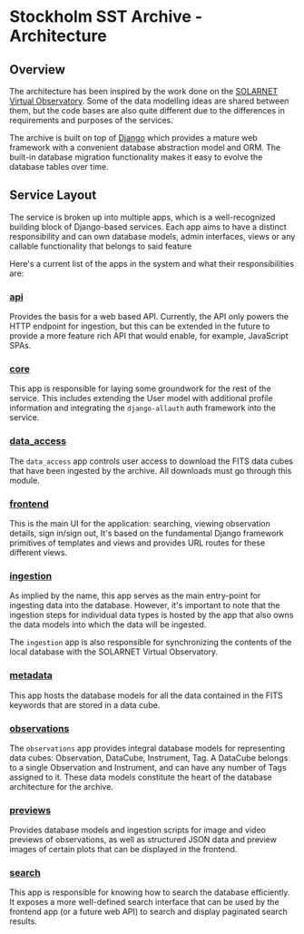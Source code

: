 # Stockholm SST Archive - Architecture

## Overview

The architecture has been inspired by the work done on the
[SOLARNET Virtual Observatory](https://github.com/bmampaey/SOLARNET-service). Some of the data modelling ideas are
shared between them, but the code bases are also quite different due to the differences in requirements and purposes of
the services.

The archive is built on top of [Django](https://www.djangoproject.com/) which provides a mature web framework with a
convenient database abstraction model and ORM. The built-in database migration functionality makes it easy to evolve the
database tables over time.

## Service Layout

The service is broken up into multiple apps, which is a well-recognized building block of Django-based services. Each
app aims to have a distinct responsibility and can own database models, admin interfaces, views or any callable
functionality that belongs to said feature

Here's a current list of the apps in the system and what their responsibilities are:

### [api](../api/README.md)

Provides the basis for a web based API. Currently, the API only powers the HTTP endpoint for ingestion, but this can be
extended in the future to provide a more feature rich API that would enable, for example, JavaScript SPAs.

### [core](../core/README.md)

This app is responsible for laying some groundwork for the rest of the service. This includes extending the User
model with additional profile information and integrating the `django-allauth` auth framework into the service.

### [data_access](../data_access/README.md)

The `data_access` app controls user access to download the FITS data cubes that have been ingested by the archive. All
downloads must go through this module.

### [frontend](../frontend/README.md)

This is the main UI for the application: searching, viewing observation details, sign in/sign out, It's based on the
fundamental Django framework primitives of templates and views and provides URL routes for these different views.

### [ingestion](../ingestion/README.md)

As implied by the name, this app serves as the main entry-point for ingesting data into the database. However, it's
important to note that the ingestion steps for individual data types is hosted by the app that also owns the data models
into which the data will be ingested.

The `ingestion` app is also responsible for synchronizing the contents of the local database with the SOLARNET
Virtual Observatory. 

### [metadata](../metadata/README.md)

This app hosts the database models for all the data contained in the FITS keywords that are stored in a data cube.

### [observations](../observations/README.md)

The `observations` app provides integral database models for representing data cubes: Observation, DataCube, Instrument,
Tag. A DataCube belongs to a single Observation and Instrument, and can have any number of Tags assigned to it. These
data models constitute the heart of the database architecture for the archive.

### [previews](../previews/README.md)

Provides database models and ingestion scripts for image and video previews of observations, as well as structured JSON
data and preview images of certain plots that can be displayed in the frontend.

### [search](../search/README.md)

This app is responsible for knowing how to search the database efficiently. It exposes a more well-defined search
interface that can be used by the frontend app (or a future web API) to search and display paginated search results.
